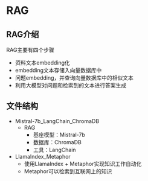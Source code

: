 # RAG
## RAG介绍
RAG主要有四个步骤
- 资料文本embedding化
- embedding文本存储入向量数据库中
- 问题embedding，并查询向量数据库中的相似文本
- 利用大模型对问题和检索到的文本进行答案生成

## 文件结构
- Mistral-7b_LangChain_ChromaDB
    - RAG
        - 基座模型：Mistral-7b
        - 数据库：ChromaDB
        - 工具：LangChain
- LlamaIndex_Metaphor
    - 使用LlamaIndex + Metaphor实现知识工作自动化
    - Metaphor可以检索到互联网上的知识
